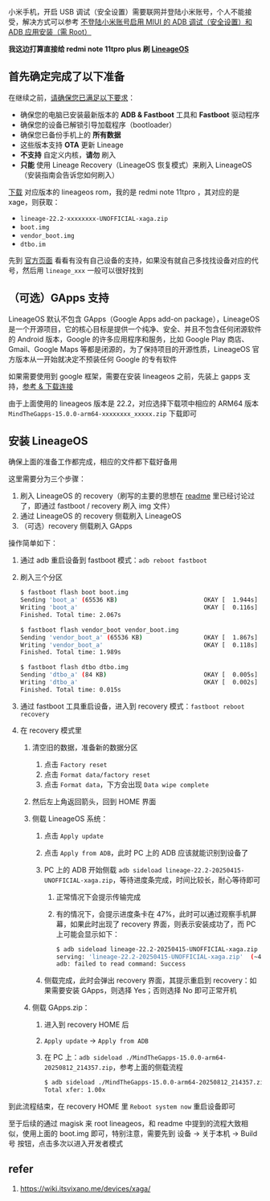 小米手机，开启 USB 调试（安全设置）需要联网并登陆小米账号，个人不能接受，解决方式可以参考 [不登陆小米账号启用 MIUI 的 ADB 调试（安全设置）和 ADB 应用安装（需 Root）](https://zhuanlan.zhihu.com/p/603628922)

**我这边打算直接给 redmi note 11tpro plus 刷 [LineageOS](https://zh.wikipedia.org/zh-sg/LineageOS)**

## 首先确定完成了以下准备

在继续之前，[请确保您已满足以下要求](https://wiki.itsvixano.me/)：

- 确保您的电脑已安装最新版本的 **ADB & Fastboot** 工具和 **Fastboot** 驱动程序
- 确保您的设备已解锁引导加载程序（bootloader）
- 确保您已备份手机上的 **所有数据**
- 这些版本支持 **OTA** 更新 Lineage
- **不支持** 自定义内核，**请勿** 刷入
- **只能** 使用 Lineage Recovery（LineageOS 恢复模式）来刷入 LineageOS（安装指南会告诉您如何刷入）

[下载](https://github.com/ItsVixano-releases/LineageOS_xaga.git) 对应版本的 lineageos rom，我的是 redmi note 11tpro ，其对应的是 xage，则获取：

- `lineage-22.2-xxxxxxxx-UNOFFICIAL-xaga.zip`
- `boot.img`
- `vendor_boot.img`
- `dtbo.im`

先到 [官方页面](https://wiki.lineageos.org/devices/) 看看有没有自己设备的支持，如果没有就自己多找找设备对应的代号，然后用 `lineage_xxx` 一般可以很好找到

## （可选）GApps 支持

LineageOS 默认不包含 GApps（Google Apps add-on package），LineageOS 是一个开源项目，它的核心目标是提供一个纯净、安全、并且不包含任何闭源软件的 Android 版本，Google 的许多应用程序和服务，比如 Google Play 商店、Gmail、Google Maps 等都是闭源的，为了保持项目的开源性质，LineageOS 官方版本从一开始就决定不预装任何 Google 的专有软件

如果需要使用到 google 框架，需要在安装 lineageos 之前，先装上 gapps 支持，[参考 & 下载连接](https://wiki.itsvixano.me/gapps/)

由于上面使用的 lineageos 版本是 22.2，对应选择下载项中相应的 ARM64 版本 `MindTheGapps-15.0.0-arm64-xxxxxxxx_xxxxx.zip` 下载即可

## 安装 LineageOS

确保上面的准备工作都完成，相应的文件都下载好备用

这里需要分为三个步骤：

1. 刷入 LineageOS 的 recovery（刷写的主要的思想在 [readme](./readme.md) 里已经讨论过了，即通过 fastboot / recovery 刷入 img 文件）
2. 通过 LineageOS 的 recovery 侧载刷入 LineageOS
3. （可选）recovery 侧载刷入 GApps

操作简单如下： 

1. 通过 adb 重启设备到 fastboot 模式：`adb reboot fastboot`

2. 刷入三个分区

	```bash
	$ fastboot flash boot boot.img
	Sending 'boot_a' (65536 KB)                        OKAY [  1.944s]
	Writing 'boot_a'                                   OKAY [  0.116s]
	Finished. Total time: 2.067s
	                                                                                                                            
	$ fastboot flash vendor_boot vendor_boot.img
	Sending 'vendor_boot_a' (65536 KB)                 OKAY [  1.867s]
	Writing 'vendor_boot_a'                            OKAY [  0.118s]
	Finished. Total time: 1.989s
	                                                                                                                      
	$ fastboot flash dtbo dtbo.img
	Sending 'dtbo_a' (84 KB)                           OKAY [  0.005s]
	Writing 'dtbo_a'                                   OKAY [  0.002s]
	Finished. Total time: 0.015s
	```

3. 通过 fastboot 工具重启设备，进入到 recovery 模式：`fastboot reboot recovery`

4. 在 recovery 模式里

	1. 清空旧的数据，准备新的数据分区

		1. 点击 `Factory reset`
		2. 点击 `Format data/factory reset`
		3. 点击 `Format data`，下方会出现 `Data wipe complete`

	2. 然后左上角返回箭头，回到 HOME 界面

	3. 侧载 LineageOS 系统：

		1. 点击 `Apply update`

		2. 点击 `Apply from ADB`，此时 PC 上的 ADB 应该就能识别到设备了

		3. PC 上的 ADB 开始侧载 `adb sideload lineage-22.2-20250415-UNOFFICIAL-xaga.zip`，等待进度条完成，时间比较长，耐心等待即可

			1. 正常情况下会提示传输完成

			2. 有的情况下，会提示进度条卡在 47%，此时可以通过观察手机屏幕，如果此时出现了 recovery 界面，则表示安装成功了，而 PC 上可能会显示如下：

				```bash
				$ adb sideload lineage-22.2-20250415-UNOFFICIAL-xaga.zip    
				serving: 'lineage-22.2-20250415-UNOFFICIAL-xaga.zip'  (~47%)    
				adb: failed to read command: Success
				```

		4. 侧载完成，此时会弹出 recovery 界面，其提示重启到 recovery：如果需要安装 GApps，则选择 Yes；否则选择 No 即可正常开机

	4. 侧载 GApps.zip：

		1. 进入到 recovery HOME 后

		2. `Apply update` -> `Apply from ADB`

		3. 在 PC 上：`adb sideload ./MindTheGapps-15.0.0-arm64-20250812_214357.zip`，参考上面的侧载流程

			```bash
			$ adb sideload ./MindTheGapps-15.0.0-arm64-20250812_214357.zip 
			Total xfer: 1.00x
			```

到此流程结束，在 recovery HOME 里 `Reboot system now` 重启设备即可

至于后续的通过 magisk 来 root lineageos，和 readme 中提到的流程大致相似，使用上面的 boot.img 即可，特别注意，需要先到 设备 -> 关于本机 -> Build 号 按钮，点击多次以进入开发者模式

## refer

1. https://wiki.itsvixano.me/devices/xaga/